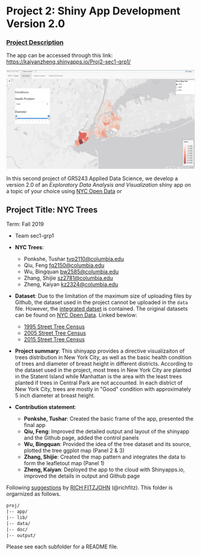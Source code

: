 # Project 2: Shiny App Development Version 2.0

### [Project Description](doc/project2_desc.md)

The app can be accessed through this link: https://kaiyanzheng.shinyapps.io/Proj2-sec1-grp1/

![screenshot](doc/panel1.png)


In this second project of GR5243 Applied Data Science, we develop a version 2.0 of an *Exploratory Data Analysis and Visualization* shiny app on a topic of your choice using [NYC Open Data](https://opendata.cityofnewyork.us/) or 

## Project Title: NYC Trees
Term: Fall 2019

+ Team sec1-grp1
+ **NYC Trees**: 
	+ Ponkshe, Tushar tvp2110@columbia.edu
	+ Qiu, Feng fq2150@columbia.edu
	+ Wu, Bingquan bw2585@columbia.edu
	+ Zhang, Shijie sz2781@columbia.edu
	+ Zheng, Kaiyan kz2324@columbia.edu

+ **Dataset**: Due to the limitation of the maximum size of uploading files by Github, the dataset used in the project cannot be uploaded in the `data` file. However, the [integrated datset](data/combineddata.csv) is contained. The original datasets can be found on [NYC Open Data](https://opendata.cityofnewyork.us/). Linked bewlow:
  + [1995 Street Tree Census](https://data.cityofnewyork.us/Environment/1995-Street-Tree-Census/7gmq-dbas)
  + [2005 Street Tree Census](https://data.cityofnewyork.us/Environment/2005-Street-Tree-Census/ye4j-rp7z)
  + [2015 Street Tree Census](https://data.cityofnewyork.us/Environment/2015-Street-Tree-Census-Tree-Data/pi5s-9p35) 

+ **Project summary**: This shinyapp provides a directive visualizaiton of trees distribution in New York City, as well as the basic health condition of trees and diameter of breast height in different districts. According to the dataset used in the project, most trees in New York City are planted in the Statent Island while Manhattan is the area with the least trees planted if trees in Central Park are not accounted. In each district of New York City, trees are mostly in "Good" condition with approximately 5 inch diameter at breast height.

+ **Contribution statement**: 
  + **Ponkshe, Tushar**: Created the basic frame of the app, presented the final app
  + **Qiu, Feng**: Improved the detailed output and layout of the shinyapp and the Github page, added the control panels
  + **Wu, Bingquan**:  Provided the idea of the tree dataset and its source, plotted the tree ggplot map (Panel 2 & 3)
  + **Zhang, Shijie**: Created the map pattern and integrates the data to form the leafletout map (Panel 1)
  + **Zheng, Kaiyan**: Deployed the app to the cloud with Shinyapps.io, improved the details in output and Github page
  
Following [suggestions](http://nicercode.github.io/blog/2013-04-05-projects/) by [RICH FITZJOHN](http://nicercode.github.io/about/#Team) (@richfitz). This folder is orgarnized as follows.

```
proj/
|-- app/
|-- lib/
|-- data/
|-- doc/
|-- output/
```

Please see each subfolder for a README file.

